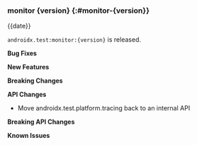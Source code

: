 ### monitor {version} {:#monitor-{version}}

{{date}}

`androidx.test:monitor:{version}` is released.

**Bug Fixes**

**New Features**

**Breaking Changes**

**API Changes**
* Move androidx.test.platform.tracing back to an internal API

**Breaking API Changes**

**Known Issues**
